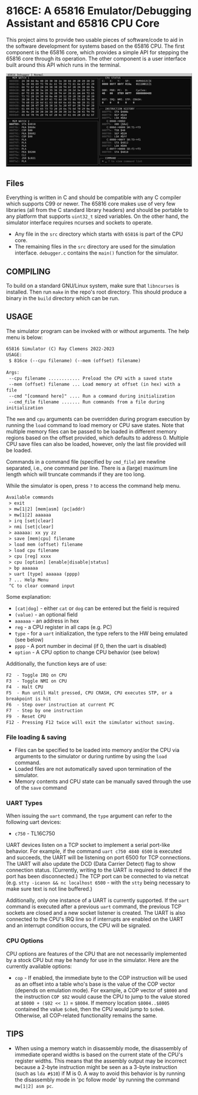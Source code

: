 # 816CE: A 65816 Emulator/Debugging Assistant and 65816 CPU Core

This project aims to provide two usable pieces of software/code to aid in the software development for systems based on the 65816 CPU. The first component is the 65816 core, which provides a simple API for stepping the 65816 core through its operation. The other component is a user interface built around this API which runs in the terminal.

![Screenshot of debugger in operation](./debugger.png)

## Files

Everything is written in C and should be compatible with any C compiler which supports C99 or newer. The 65816 core makes use of very few libraries (all from the C standard library headers) and should be portable to any platform that supports `uint32_t` sized variables. On the other hand, the simulator interface requires ncurses and sockets to operate.

* Any file in the `src` directory which starts with `65816` is part of the CPU core.
* The remaining files in the `src` directory are used for the simulation interface. `debugger.c` contains the `main()` function for the simulator.

## COMPILING

To build on a standard GNU/Linux system, make sure that `libncurses` is installed. Then run `make` in the repo's root directory. This should produce a binary in the `build` directory which can be run.

## USAGE

The simulator program can be invoked with or without arguments. The help menu is below:

```
65816 Simulator (C) Ray Clemens 2022-2023
USAGE:
 $ 816ce (--cpu filename) (--mem (offset) filename)

Args:
 --cpu filename ............ Preload the CPU with a saved state
 --mem (offset) filename ... Load memory at offset (in hex) with a file
 --cmd "[command here]" .... Run a command during initialization
 --cmd_file filename ....... Run commands from a file during initialization
```

The `mem` and `cpu` arguments can be overridden during program execution by running the `load` command to load memory or CPU save states. Note that multiple memory files can be passed to be loaded in different memory regions based on the offset provided, which defaults to address 0. Multiple CPU save files can also be loaded, however, only the last file provided will be loaded.

Commands in a command file (specified by `cmd_file`) are newline separated, i.e., one command per line. There is a (large) maximum line length which will truncate commands if they are too long.

While the simulator is open, press `?` to access the command help menu.

```
Available commands
 > exit
 > mw[1|2] [mem|asm] (pc|addr)
 > mw[1|2] aaaaaa
 > irq [set|clear]
 > nmi [set|clear]
 > aaaaaa: xx yy zz
 > save [mem|cpu] filename
 > load mem (offset) filename
 > load cpu filename
 > cpu [reg] xxxx
 > cpu [option] [enable|disable|status]
 > bp aaaaaa
 > uart [type] aaaaaa (pppp)
 ? ... Help Menu
 ^C to clear command input
```

Some explanation:

* `[cat|dog]` - either `cat` or `dog` can be entered but the field is required
* `(value)` - an optional field
* `aaaaaa` - an address in hex
* `reg` - a CPU register in all caps (e.g. PC)
* `type` - for a `uart` initialization, the type refers to the HW being emulated (see below)
* `pppp` - A port number in decimal (if 0, then the uart is disabled)
* `option` - A CPU option to change CPU behavior (see below)

Additionally, the function keys are of use:

```
F2  - Toggle IRQ on CPU
F3  - Toggle NMI on CPU
F4  - Halt CPU
F5  - Run until Halt pressed, CPU CRASH, CPU executes STP, or a breakpoint is hit
F6  - Step over instruction at current PC
F7  - Step by one instruction
F9  - Reset CPU
F12 - Pressing F12 twice will exit the simulator without saving.
```

### File loading & saving

* Files can be specified to be loaded into memory and/or the CPU via arguments to the simulator or during runtime by using the `load` command.
* Loaded files are not automatically saved upon termination of the simulator.
* Memory contents and CPU state can be manually saved through the use of the `save` command

### UART Types

When issuing the `uart` command, the `type` argument can refer to the following uart devices:
* `c750` - TL16C750

UART devices listen on a TCP socket to implement a serial port-like behavior. For example, if the command `uart c750 4840 6500` is executed and succeeds, the UART will be listening on port 6500 for TCP connections. The UART will also update the DCD (Data Carrier Detect) flag to show connection status. (Currently, writing to the UART is required to detect if the port has been disconnected.) The TCP port can be connected to via netcat (e.g. `stty -icanon && nc localhost 6500` - with the `stty` being necessary to make sure text is not line buffered.)

Additionally, only one instance of a UART is currently supported. If the `uart` command is executed after a previous `uart` command, the previous TCP sockets are closed and a new socket listener is created. The UART is also connected to the CPU's IRQ line so if interrupts are enabled on the UART and an interrupt condition occurs, the CPU will be signaled.

### CPU Options

CPU options are features of the CPU that are not necessarily implemented by a stock CPU but may be handy for use in the simulator. Here are the currently available options:
* `cop` - If enabled, the immediate byte to the COP instruction will be used as an offset into a table who's base is the value of the COP vector (depends on emulation mode). For example, a COP vector of `$8000` and the instruction `COP $02` would cause the CPU to jump to the value stored at `$8000 + ($02 << 1)` = `$8004`. If memory location `$8004..$8005` contained the value `$c0e0`, then the CPU would jump to `$c0e0`. Otherwise, all COP-related functionality remains the same.

## TIPS

* When using a memory watch in disassembly mode, the disassembly of immediate operand widths is based on the current state of the CPU's register widths. This means that the assembly output may be incorrect because a 2-byte instruction might be seen as a 3-byte instruction (such as `lda #$10`) if M is 0. A way to avoid this behavior is by running the disassembly mode in 'pc follow mode' by running the command `mw[1|2] asm pc`.

